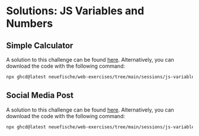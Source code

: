 # Solutions: JS Variables and Numbers

## Simple Calculator

A solution to this challenge can be found [here](https://github.com/neuefische/web-exercises/tree/main/sessions/js-variables-and-numbers/simple-calculator_solution). Alternatively, you can download the code with the following command:

```bash
npx ghcd@latest neuefische/web-exercises/tree/main/sessions/js-variables-and-numbers/simple-calculator_solution
```

## Social Media Post

A solution to this challenge can be found [here](https://github.com/neuefische/web-exercises/tree/main/sessions/js-variables-and-numbers/social-media-post_solution). Alternatively, you can download the code with the following command:

```bash
npx ghcd@latest neuefische/web-exercises/tree/main/sessions/js-variables-and-numbers/social-media-post_solution
```
